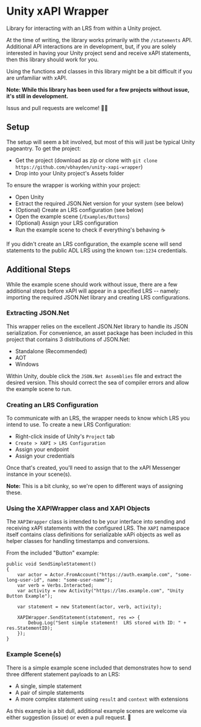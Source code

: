 # Unity xAPI Wrapper
Library for interacting with an LRS from within a Unity project.

At the time of writing, the library works primarily with the `/statements` API.  Additional API interactions are in development, but,
if you are solely interested in having your Unity project send and receive xAPI statements, then this library should work for you.

Using the functions and classes in this library might be a bit difficult if you are unfamiliar with xAPI.

**Note: While this library has been used for a few projects without issue, it's still in development.**

Issus and pull requests are welcome! 🎈👏

## Setup
The setup will seem a bit involved, but most of this will just be typical Unity pageantry.  To get the project:
- Get the project (download as zip or clone with `git clone https://github.com/vbhayden/unity-xapi-wrapper`)
- Drop into your Unity project's Assets folder

To ensure the wrapper is working within your project:
- Open Unity
- Extract the required JSON.Net version for your system (see below)
- (Optional) Create an LRS configuration (see below)
- Open the example scene (`/Examples/Buttons`)
- (Optional) Assign your LRS configuration
- Run the example scene to check if everything's behaving ☕

If you didn't create an LRS configuration, the example scene will send statements to the public ADL LRS using the known `tom:1234` credentials.

## Additional Steps
While the example scene should work without issue, there are a few additional steps before xAPI will appear
in a specified LRS -- namely: importing the required JSON.Net library and creating LRS configurations.

### Extracting JSON.Net
This wrapper relies on the excellent JSON.Net library to handle its JSON serialization.  For convenience, an asset package has been
included in this project that contains 3 distributions of JSON.Net:
- Standalone (Recommended)
- AOT
- Windows

Within Unity, double click the `JSON.Net Assemblies` file and extract the desired version.  This should correct the sea of compiler
errors and allow the example scene to run.

### Creating an LRS Configuration
To communicate with an LRS, the wrapper needs to know which LRS you intend to use.  To create a new
LRS Configuration:
- Right-click inside of Unity's `Project` tab
- `Create > XAPI > LRS Configuration`
- Assign your endpoint
- Assign your credentials

Once that's created, you'll need to assign that to the xAPI Messenger instance in your scene(s).  

**Note:** This is a bit clunky, so we're open to different ways of assigning these.



### Using the XAPIWrapper class and XAPI Objects
The `XAPIWrapper` class is intended to be your interface into sending and receiving xAPI statements with the configured LRS.  The
`XAPI` namespace itself contains class definitions for serializable xAPi objects as well as helper classes for handling timestamps
and conversions.

From the included "Button" example:
```
public void SendSimpleStatement()
{
    var actor = Actor.FromAccount("https://auth.example.com", "some-long-user-id", name: "some-user-name");
    var verb = Verbs.Interacted;
    var activity = new Activity("https://lms.example.com", "Unity Button Example");

    var statement = new Statement(actor, verb, activity);

    XAPIWrapper.SendStatement(statement, res => {
        Debug.Log("Sent simple statement!  LRS stored with ID: " + res.StatementID); 
    });
}
```

### Example Scene(s)
There is a simple example scene included that demonstrates how to send three different statement payloads to an LRS:
- A single, simple statement
- A pair of simple statements
- A more complex statement using `result` and `context` with extensions

As this example is a bit dull, additional example scenes are welcome via either suggestion (issue) or even a pull request. 👏
